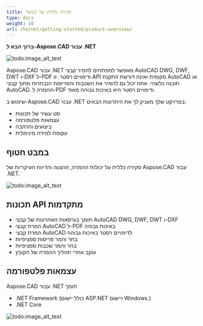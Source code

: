 ```yaml
---
title: סקירה כללית על המוצר
type: docs
weight: 10
url: /he/net/getting-started/product-overview/
---
```


**ברוך הבא ל-Aspose.CAD עבור .NET**

![todo:image_alt_text](/_assets/home_1.png)

Aspose.CAD עבור .NET מאפשר למפתחים להמיר קבצי AutoCAD DWG, DWF, DWT ו-DXF ל-PDF ודימויים רסטר. זו API מקומית ואינה דורשת התקנת AutoCAD או תוכנה כלשהי. אתה יכול גם להמיר את השכבות והפריסות הנבחרות מתוך קבצי AutoCAD. ההמרה ל-PDF ודימויים רסטר היא באיכות גבוהה מאוד.

שימוש ב-Aspose.CAD עבור .NET בפרויקט שלך מעניק לך את היתרונות הבאים:

- סט עשיר של תכונות
- עצמאות פלטפורמה
- ביצועים והרחבה
- עקומת למידה מינימלית

## **במבט חטוף**
סקירה כללית על יכולות ההמרה, ההצגה והדיווח העיקריות של Aspose.CAD עבור .NET.

![todo:image_alt_text](/_assets/net/product-overview_2.png)
## **תכונות API מתקדמות**
- תומך בגרסאות האחרונות של קבצי AutoCAD DWG, DWF, DWT ו-DXF
- המרת קבצי AutoCAD ל-PDF באיכות גבוהה
- המרת קבצי AutoCAD לדימויים רסטר באיכות גבוהה
- בחר והמר פריסות ספציפיות
- בחר והמר שכבות ספציפיות
- עוקב אחרי תהליך ההמרה של הקובץ
## **עצמאות פלטפורמה**
Aspose.CAD עבור .NET תומך

- .NET Framework (כולל יישום ASP.NET ויישום Windows.)
- .NET Core

![todo:image_alt_text](/_assets/net/product-overview_3.png)
